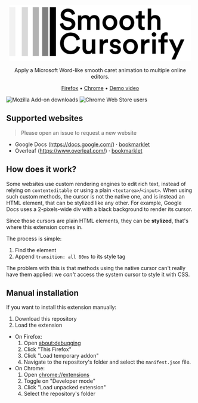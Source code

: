 <p align="center">
    <img src="./logotype.png" alt="SmoothCursorify" height="150px">
    <p align="center">Apply a Microsoft Word-like smooth caret animation to multiple online editors.</p>
    <p align="center"><a href="https://addons.mozilla.org/fr/firefox/addon/smooth-cursorify/">Firefox</a>&nbsp;&bull;&nbsp;<a href="https://chrome.google.com/webstore/detail/smooth-cursorify/ohhjfajndpfpbimipmehmdkblnbelaec?hl=fr&authuser=0">Chrome</a>&nbsp;&bull;&nbsp;<a href="https://www.youtube.com/watch?v=35It5ijWl_0">Demo video</a></p>
</p>

![Mozilla Add-on downloads](https://img.shields.io/amo/dw/smooth-cursorify?label=firefox%20downloads)
![Chrome Web Store users](https://img.shields.io/chrome-web-store/users/ohhjfajndpfpbimipmehmdkblnbelaec?label=chrome%20users)

  
## Supported websites
> Please open an issue to request a new website

* Google Docs (https://docs.google.com/) · <a href="javascript:(function()%7Bvar%20cursor%20%3D%20document.getElementsByClassName(%22kix-cursor%22)%5B0%5D%0Avar%20cursor_style%20%3D%20cursor.getAttribute(%22style%22)%3B%0Acursor.setAttribute('style'%2C%20cursor_style%2B%22%20transition%3A%20all%2080ms%3B%22)%3B%7D)()%3B">bookmarklet</a>
* Overleaf (https://www.overleaf.com/) · <a href="javascript:(function()%7Bvar%20carets%20%3D%20document.querySelectorAll('.ace_cursor-layer%20.ace_cursor')%0Aconsole.info(%60%5Bsmooth-cursorify%5D%20Got%20cursor%20elements%3A%20%24%7BJSON.stringify(carets)%7D%60)%0Avar%20curCount%20%3D%200%0Acarets.forEach((caret)%20%3D%3E%20%7B%0A%20%20var%20caret_styles%20%3D%20caret.getAttribute(%22style%22)%0A%20%20caret.setAttribute(%22style%22%2C%20caret_styles%20%2B%20%22%20transition%3A%20all%2080ms%3B%22)%0A%20%20curCount%2B%2B%0A%7D)%0Aconsole.info(%60%5Bsmooth-cursorify%5D%20Applied%20styles%20to%20%24%7BcurCount%7D%20cursor(s)%60)%7D)()%3B">bookmarklet</a>

## How does it work?

Some websites use custom rendering engines to edit rich text, instead of relying on `contenteditable` or using a plain `<textarea>`/`<input>`. When using such custom methods, the cursor is not the native one, and is instead an HTML element, that can be stylized like any other. For example, Google Docs uses a 2-pixels-wide div with a black background to render its cursor.

Since those cursors are plain HTML elements, they can be **stylized**, that's where this extension comes in.

The process is simple:

1. Find the element
2. Append `transition: all 80ms` to its style tag

The problem with this is that methods using the native cursor can't really have them applied: we _can't_ access the system cursor to style it with CSS.


## Manual installation
If you want to install this extension manually:

1. Download this repository
2. Load the extension
  * On Firefox:
    1. Open <about:debugging>
    2. Click "This Firefox"
    3. Click "Load temporary addon"
    4. Navigate to the repository's folder and select the `manifest.json` file.
  * On Chrome: 
    1. Open <chrome://extensions>
    2. Toggle on "Developer mode"
    3. Click "Load unpacked extension"
    4. Select the repository's folder
